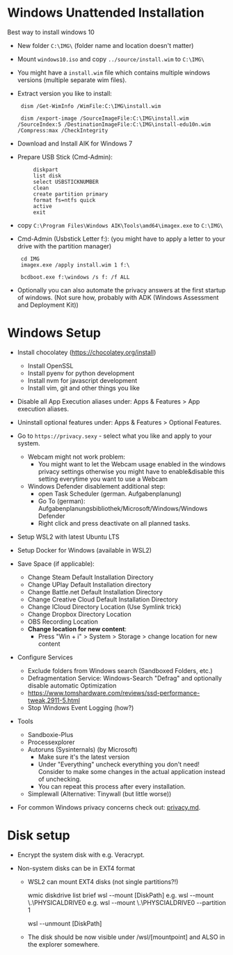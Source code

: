 # Windows Unattended Installation

Best way to install windows 10
 - New folder `C:\IMG\` (folder name and location doesn't matter)

 - Mount `windows10.iso` and copy `../source/install.wim` to `C:\IMG\`

 - You might have a `install.wim` file which contains multiple windows versions
   (multiple separate wim files).

 - Extract version you like to install:

        dism /Get-WimInfo /WimFile:C:\IMG\install.wim

        dism /export-image /SourceImageFile:C:\IMG\install.wim /SourceIndex:5 /DestinationImageFile:C:\IMG\install-edu10n.wim /Compress:max /CheckIntegrity

 - Download and Install AIK for Windows 7
 - Prepare USB Stick (Cmd-Admin):

            diskpart
            list disk
            select USBSTICKNUMBER
            clean
            create partition primary
            format fs=ntfs quick
            active
            exit


 - copy `C:\Program Files\Windows AIK\Tools\amd64\imagex.exe` to `C:\IMG\`

 - Cmd-Admin (Usbstick Letter f:):
   (you might have to apply a letter to your drive with the partition manager)

        cd IMG
        imagex.exe /apply install.wim 1 f:\

        bcdboot.exe f:\windows /s f: /f ALL

 - Optionally you can also automate the privacy answers at the first startup of windows.
   (Not sure how, probably with ADK (Windows Assessment and Deployment Kit))



# Windows Setup

- Install chocolatey (https://chocolatey.org/install)
  - Install OpenSSL
  - Install pyenv for python development
  - Install nvm for javascript development
  - Install vim, git and other things you like


- Disable all App Execution aliases under: Apps & Features > App execution aliases.


- Uninstall optional features under: Apps & Features > Optional Features.
  

- Go to `https://privacy.sexy` - select what you like and apply to your system.
  - Webcam might not work problem:
    - You might want to let the Webcam usage enabled in the windows privacy settings
      otherwise you might have to enable&disable this setting everytime you want
      to use a Webcam
  - Windows Defender disablement additional step:
    - open Task Scheduler (german. Aufgabenplanung)
    - Go To (german): Aufgabenplanungsbibliothek/Microsoft/Windows/Windows Defender
    - Right click and press deactivate on all planned tasks.


- Setup WSL2 with latest Ubuntu LTS


- Setup Docker for Windows (available in WSL2)


- Save Space (if applicable):
  - Change Steam Default Installation Directory
  - Change UPlay Default Installation directory
  - Change Battle.net Default Installation Directory
  - Change Creative Cloud Default Installation Directory
  - Change ICloud Directory Location (Use Symlink trick)
  - Change Dropbox Directory Location
  - OBS Recording Location  
  - **Change location for new content**:
    - Press "Win + i" > System > Storage > 
      change location for new content
      

- Configure Services
  - Exclude folders from Windows search (Sandboxed Folders, etc.)
  - Defragmentation Service: Windows-Search "Defrag" and optionally 
    disable automatic Optimization
  - https://www.tomshardware.com/reviews/ssd-performance-tweak,2911-5.html
  - Stop Windows Event Logging (how?)

- Tools 
  - Sandboxie-Plus
  - Processexplorer
  - Autoruns (Sysinternals) (by Microsoft)
    - Make sure it's the latest version
    - Under "Everything" uncheck everything you don't need! Consider to make some 
      changes in the actual application instead of unchecking.
    - You can repeat this process after every installation.
  - Simplewall (Alternative: Tinywall (but little worse))
  
 
- For common Windows privacy concerns check out: [privacy.md](privacy.md).



# Disk setup

- Encrypt the system disk with e.g. Veracrypt.

- Non-system disks can be in EXT4 format
  - WSL2 can mount EXT4 disks (not single partitions?!)

      wmic diskdrive list brief
      wsl --mount [DiskPath]
      e.g. wsl --mount \\.\PHYSICALDRIVE0
      e.g. wsl --mount \\.\PHYSCIALDRIVE0 --partition 1

      wsl --unmount [DiskPath]

  - The disk should be now visible under /wsl/[mountpoint]
    and ALSO in the explorer somewhere.




